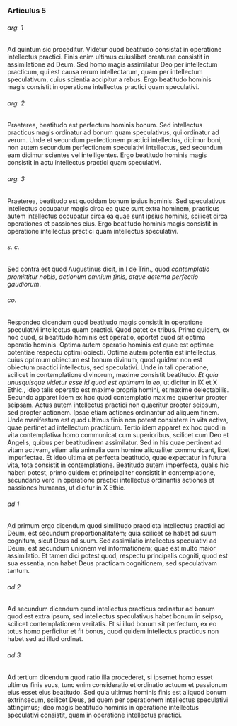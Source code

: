 ### Articulus 5

###### arg. 1
Ad quintum sic proceditur. Videtur quod beatitudo consistat in operatione intellectus practici. Finis enim ultimus cuiuslibet creaturae consistit in assimilatione ad Deum. Sed homo magis assimilatur Deo per intellectum practicum, qui est causa rerum intellectarum, quam per intellectum speculativum, cuius scientia accipitur a rebus. Ergo beatitudo hominis magis consistit in operatione intellectus practici quam speculativi.

###### arg. 2
Praeterea, beatitudo est perfectum hominis bonum. Sed intellectus practicus magis ordinatur ad bonum quam speculativus, qui ordinatur ad verum. Unde et secundum perfectionem practici intellectus, dicimur boni, non autem secundum perfectionem speculativi intellectus, sed secundum eam dicimur scientes vel intelligentes. Ergo beatitudo hominis magis consistit in actu intellectus practici quam speculativi.

###### arg. 3
Praeterea, beatitudo est quoddam bonum ipsius hominis. Sed speculativus intellectus occupatur magis circa ea quae sunt extra hominem, practicus autem intellectus occupatur circa ea quae sunt ipsius hominis, scilicet circa operationes et passiones eius. Ergo beatitudo hominis magis consistit in operatione intellectus practici quam intellectus speculativi.

###### s. c.
Sed contra est quod Augustinus dicit, in I de Trin., quod *contemplatio promittitur nobis, actionum omnium finis, atque aeterna perfectio gaudiorum*.

###### co.
Respondeo dicendum quod beatitudo magis consistit in operatione speculativi intellectus quam practici. Quod patet ex tribus. Primo quidem, ex hoc quod, si beatitudo hominis est operatio, oportet quod sit optima operatio hominis. Optima autem operatio hominis est quae est optimae potentiae respectu optimi obiecti. Optima autem potentia est intellectus, cuius optimum obiectum est bonum divinum, quod quidem non est obiectum practici intellectus, sed speculativi. Unde in tali operatione, scilicet in contemplatione divinorum, maxime consistit beatitudo. *Et quia unusquisque videtur esse id quod est optimum in eo*, ut dicitur in IX et X Ethic., ideo talis operatio est maxime propria homini, et maxime delectabilis. Secundo apparet idem ex hoc quod contemplatio maxime quaeritur propter seipsam. Actus autem intellectus practici non quaeritur propter seipsum, sed propter actionem. Ipsae etiam actiones ordinantur ad aliquem finem. Unde manifestum est quod ultimus finis non potest consistere in vita activa, quae pertinet ad intellectum practicum. Tertio idem apparet ex hoc quod in vita contemplativa homo communicat cum superioribus, scilicet cum Deo et Angelis, quibus per beatitudinem assimilatur. Sed in his quae pertinent ad vitam activam, etiam alia animalia cum homine aliqualiter communicant, licet imperfectae. Et ideo ultima et perfecta beatitudo, quae expectatur in futura vita, tota consistit in contemplatione. Beatitudo autem imperfecta, qualis hic haberi potest, primo quidem et principaliter consistit in contemplatione, secundario vero in operatione practici intellectus ordinantis actiones et passiones humanas, ut dicitur in X Ethic.

###### ad 1
Ad primum ergo dicendum quod similitudo praedicta intellectus practici ad Deum, est secundum proportionalitatem; quia scilicet se habet ad suum cognitum, sicut Deus ad suum. Sed assimilatio intellectus speculativi ad Deum, est secundum unionem vel informationem; quae est multo maior assimilatio. Et tamen dici potest quod, respectu principalis cogniti, quod est sua essentia, non habet Deus practicam cognitionem, sed speculativam tantum.

###### ad 2
Ad secundum dicendum quod intellectus practicus ordinatur ad bonum quod est extra ipsum, sed intellectus speculativus habet bonum in seipso, scilicet contemplationem veritatis. Et si illud bonum sit perfectum, ex eo totus homo perficitur et fit bonus, quod quidem intellectus practicus non habet sed ad illud ordinat.

###### ad 3
Ad tertium dicendum quod ratio illa procederet, si ipsemet homo esset ultimus finis suus, tunc enim consideratio et ordinatio actuum et passionum eius esset eius beatitudo. Sed quia ultimus hominis finis est aliquod bonum extrinsecum, scilicet Deus, ad quem per operationem intellectus speculativi attingimus; ideo magis beatitudo hominis in operatione intellectus speculativi consistit, quam in operatione intellectus practici.

